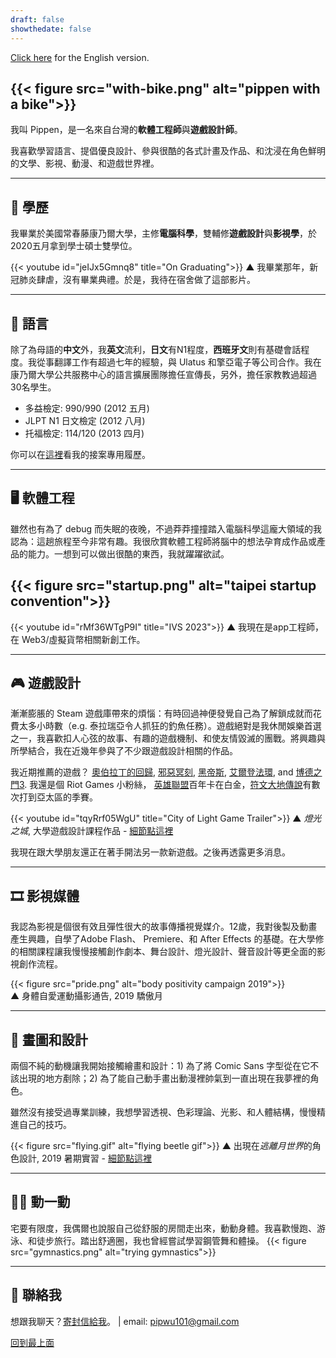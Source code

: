 ```yaml
---
draft: false
showthedate: false
---
```

[Click here](../../) for the English version.

{{< figure src="with-bike.png" alt="pippen with a bike">}}
---

我叫 Pippen，是一名來自台灣的**軟體工程師**與**遊戲設計師**。

我喜歡學習語言、提倡優良設計、參與很酷的各式計畫及作品、和沈浸在角色鮮明的文學、影視、動漫、和遊戲世界裡。

---

## 📖 學歷

我畢業於美國常春藤康乃爾大學，主修**電腦科學**，雙輔修**遊戲設計**與**影視學**，於2020五月拿到學士碩士雙學位。

{{< youtube id="jeIJx5Gmnq8" title="On Graduating">}}
▲ 我畢業那年，新冠肺炎肆虐，沒有畢業典禮。於是，我待在宿舍做了這部影片。

---

## 📢 語言

除了為母語的**中文**外，我**英文**流利，**日文**有N1程度，**西班牙文**則有基礎會話程度。我從事翻譯工作有超過七年的經驗，與 Ulatus 和擎亞電子等公司合作。我在康乃爾大學公共服務中心的語言擴展團隊擔任宣傳長，另外，擔任家教教過超過30名學生。

- 多益檢定: 990/990 (2012 五月)
- JLPT N1 日文檢定 (2012 八月)
- 托福檢定: 114/120 (2013 四月)

你可以在[這裡](../../freelance/)看我的接案專用履歷。

---

## 🖥️ 軟體工程

雖然也有為了 debug 而失眠的夜晚，不過莽莽撞撞踏入電腦科學這龐大領域的我認為：這趟旅程至今非常有趣。我很欣賞軟體工程師將腦中的想法孕育成作品或產品的能力。一想到可以做出很酷的東西，我就躍躍欲試。

{{< figure src="startup.png" alt="taipei startup convention">}}
---
{{< youtube id="rMf36WTgP9I" title="IVS 2023">}}
▲ 我現在是app工程師，在 Web3/虛擬貨幣相關新創工作。

---

## 🎮 遊戲設計

漸漸膨脹的 Steam 遊戲庫帶來的煩惱：有時回過神便發覺自己為了解鎖成就而花費太多小時數（e.g. 泰拉瑞亞令人抓狂的釣魚任務）。遊戲絕對是我休閒娛樂首選之一，我喜歡扣人心弦的故事、有趣的遊戲機制、和使友情毀滅的團戰。將興趣與所學結合，我在近幾年參與了不少跟遊戲設計相關的作品。

我近期推薦的遊戲？ [奧伯拉丁的回歸](https://store.steampowered.com/app/653530/Return_of_the_Obra_Dinn/), [邪惡冥刻](https://store.steampowered.com/app/1092790/Inscryption/), [黑帝斯](https://store.steampowered.com/app/1145360/Hades/), [艾爾登法環](https://store.steampowered.com/app/1245620/ELDEN_RING/), and [博德之門3](https://store.steampowered.com/app/1086940/Baldurs_Gate_3/). 我還是個 Riot Games 小粉絲， [英雄聯盟](https://www.leagueoflegends.com/)百年卡在白金，[符文大地傳說](https://playruneterra.com/)有數次打到亞太區的季賽。

{{< youtube id="tqyRrf05WgU" title="City of Light Game Trailer">}}
▲ *燈光之城*, 大學遊戲設計課程作品 - [細節點這裡](../../projects/city-of-light/)

我現在跟大學朋友還正在著手開法另一款新遊戲。之後再透露更多消息。

---

## 🎞️ 影視媒體

我認為影視是個很有效且彈性很大的故事傳播視覺媒介。12歲，我對後製及動畫產生興趣，自學了Adobe Flash、 Premiere、和 After Effects 的基礎。在大學修的相關課程讓我慢慢接觸創作劇本、舞台設計、燈光設計、聲音設計等更全面的影視創作流程。

{{< figure src="pride.png" alt="body positivity campaign 2019">}}  
▲ 身體自愛運動攝影通告, 2019 驕傲月

---

## 🎨 畫圖和設計

兩個不純的動機讓我開始接觸繪畫和設計：1) 為了將 Comic Sans 字型從在它不該出現的地方剷除；2) 為了能自己動手畫出動漫裡帥氣到一直出現在我夢裡的角色。

雖然沒有接受過專業訓練，我想學習透視、色彩理論、光影、和人體結構，慢慢精進自己的技巧。

{{< figure src="flying.gif" alt="flying beetle gif">}}
▲ 出現在*逃離月世界*的角色設計, 2019 暑期實習 - [細節點這裡](../../projects/moonscape-escape/)

---

## 💪🏼 動一動
宅要有限度，我偶爾也說服自己從舒服的房間走出來，動動身體。我喜歡慢跑、游泳、和徒步旅行。踏出舒適圈，我也曾經嘗試學習鋼管舞和體操。
{{< figure src="gymnastics.png" alt="trying gymnastics">}}

---

## 📩 聯絡我
想跟我聊天？[寄封信給我](mailto:pipwu101@gmail.com)。 | email: pipwu101@gmail.com

[回到最上面](#)